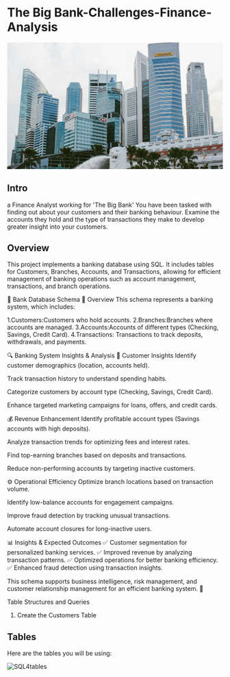 

# The Big Bank-Challenges-Finance-Analysis

![sql4](pexels-bala-5406959.jpg)


## Intro
a Finance Analyst working for 'The Big Bank'
You have been tasked with finding out about your customers and their banking behaviour. Examine the accounts they hold and the type of transactions they make to develop greater insight into your customers.

## Overview

This project implements a banking database using SQL. It includes tables for Customers, Branches, Accounts, and Transactions, allowing for efficient management of banking operations such as account management, transactions, and branch operations.

🏦 Bank Database Schema
📌 Overview
This schema represents a banking system, which includes:

1.Customers:Customers who hold accounts.
2.Branches:Branches where accounts are managed.
3.Accounts:Accounts of different types (Checking, Savings, Credit Card).
4.Transactions: Transactions to track deposits, withdrawals, and payments.


🔍 Banking System Insights & Analysis
🛒 Customer Insights
Identify customer demographics (location, accounts held).

Track transaction history to understand spending habits.

Categorize customers by account type (Checking, Savings, Credit Card).

Enhance targeted marketing campaigns for loans, offers, and credit cards.

💰 Revenue Enhancement
Identify profitable account types (Savings accounts with high deposits).

Analyze transaction trends for optimizing fees and interest rates.

Find top-earning branches based on deposits and transactions.

Reduce non-performing accounts by targeting inactive customers.

⚙️ Operational Efficiency
Optimize branch locations based on transaction volume.

Identify low-balance accounts for engagement campaigns.

Improve fraud detection by tracking unusual transactions.

Automate account closures for long-inactive users.


📊 Insights & Expected Outcomes
✅ Customer segmentation for personalized banking services.
✅ Improved revenue by analyzing transaction patterns.
✅ Optimized operations for better banking efficiency.
✅ Enhanced fraud detection using transaction insights.

This schema supports business intelligence, risk management, and customer relationship management for an efficient banking system. 🚀

Table Structures and Queries

1. Create the Customers Table

## Tables
Here are the tables you will be using:

![SQL4tables](https://user-images.githubusercontent.com/122549893/236733689-6754ba0e-688f-4ccc-8ee8-0c6da5ffafe5.png)
